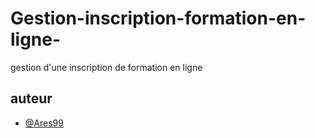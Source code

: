 # Gestion-inscription-formation-en-ligne-
gestion d'une inscription de formation en ligne

## auteur
- [@Ares99](https://www.github.com/Jonnorich99)